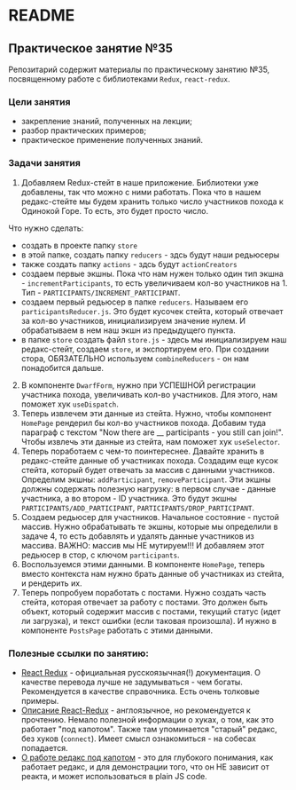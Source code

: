 # README

## Практическое занятие №35

Репозитарий содержит материалы по практическому занятию №35, посвященному работе с библиотеками `Redux`, `react-redux`.

### Цели занятия
- закрепление знаний, полученных на лекции;
- разбор практических примеров;
- практическое применение полученных знаний.

### Задачи занятия
1. Добавляем Redux-стейт в наше приложение. Библиотеки уже добавлены, так что можно с ними работать. Пока что в нашем редакс-стейте мы будем хранить только число участников похода к Одинокой Горе. То есть, это будет просто число.

Что нужно сделать:
 - создать в проекте папку `store`
 - в этой папке, создать папку `reducers` - здсь будут наши редьюсеры
 - также создать папку `actions` - здсь будут `actionCreators`
 - создаем первые экшны. Пока что нам нужен только один тип экшна - `incrementParticipants`, то есть увеличиваем кол-во участников на 1. Тип - `PARTICIPANTS/INCREMENT_PARTICIPANT`.
 - создаем первый редьюсер в папке `reducers`. Называем его `participantsReducer.js`. Это будет кусочек стейта, который отвечает за кол-во участников, инициализируем значение нулем. И обрабатываем в нем наш экшн из предыдущего пункта.
 - в папке `store` создать файл `store.js` - здесь мы инициализируем наш редакс-стейт, создаем `store`, и экспортируем его. При создании стора, ОБЯЗАТЕЛЬНО используем `combineReducers` - он нам понадобится дальше.
2. В компоненте `DwarfForm`, нужно при УСПЕШНОЙ регистрации участника похода, увеличивать кол-во участников. Для этого, нам поможет хук `useDispatch`.
3. Теперь извлечем эти данные из стейта. Нужно, чтобы компонент `HomePage` рендерил бы кол-во участников похода. Добавим туда параграф с текстом "Now there are __ participants - you still can join!". Чтобы извлечь эти данные из стейта, нам поможет хук `useSelector`.
4. Теперь поработаем с чем-то поинтереснее. Давайте хранить в редакс-стейте данные об участниках похода. Создадим еще кусок стейта, который будет отвечать за массив с данными участников. Определим экшны: `addParticipant`, `removeParticipant`. Эти экшны должны содержать полезную нагрузку: в первом случае - данные участника, а во втором - ID участника. Это будут экшны `PARTICIPANTS/ADD_PARTICIPANT`, `PARTICIPANTS/DROP_PARTICIPANT`.
5. Создаем редьюсер для участников. Начальное состояние - пустой массив. Нужно обрабатывать те экшны, которые мы определили в задаче 4, то есть добавлять и удалять данные участников из массива. ВАЖНО: массив мы НЕ мутируем!!! И добавляем этот редьюсер в стор, с ключом `participants`.
6. Воспользуемся этими данными. В компоненте `HomePage`, теперь вместо контекста нам нужно брать данные об участниках из стейта, и рендерить их.
7. Теперь попробуем поработать с постами. Нужно создать часть стейта, которая отвечает за работу с постами. Это должен быть объект, который содержит массив с постами, текущий статус (идет ли загрузка), и текст ошибки (если таковая произошла). И нужно в компоненте `PostsPage` работать с этими данными.

### Полезные ссылки по занятию:
 - [React Redux](https://ru.react-redux.js.org/introduction/getting-started) - официальная русскоязычная(!) документация. О качестве перевода лучше не задумываться - чем богаты. Рекомендуется в качестве справочника. Есть очень толковые примеры.
 - [Описание React-Redux](https://medium.com/swlh/react-redux-hooks-5e5dbb52d057) - англоязычное, но рекомендуется к прочтению. Немало полезной информации о хуках, о том, как это работает "под капотом". Также там упоминается "старый" редакс, без хуков (`connect`). Имеет смысл ознакомиться - на собесах попадается.
 - [О работе редакс под капотом](https://ivaneroshkin.medium.com/%D0%BA%D0%B0%D0%BA-%D1%80%D0%B0%D0%B1%D0%BE%D1%82%D0%B0%D0%B5%D1%82-redux-a967d8616398) - это для глубокого понимания, как работает редакс, и для демонстрации того, что он НЕ зависит от реакта, и может использоваться в plain JS code.